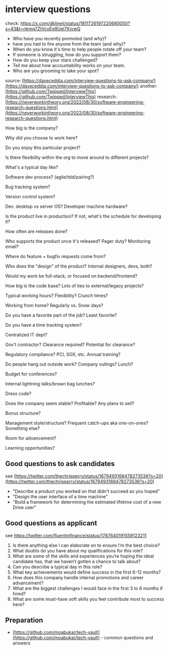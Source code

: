 # interview questions

check: https://x.com/dklineii/status/1811726197220680050?s=43&t=nkmq7ZtVcxEg9Uel7KivwQ

- Who have you recently promoted (and why)?
- have you had to fire anyone from the team (and why)?
- When do you know it's time to help people rotate off your team?
- If someone is struggling, how do you support them?
- How do you keep your stars challenged?
- Tell me about how accountability works on your team.
- Who are you grooming to take your spot?

source: [https://daveceddia.com/interview-questions-to-ask-company/](https://daveceddia.com/interview-questions-to-ask-company/)
another: [https://github.com/Twipped/InterviewThis](https://github.com/Twipped/InterviewThis)
research: [https://neverworkintheory.org/2022/08/30/software-engineering-research-questions.html](https://neverworkintheory.org/2022/08/30/software-engineering-research-questions.html)

How big is the company?

Why did you choose to work here?

Do you enjoy this particular project?

Is there flexibility within the org to move around to different projects?

What's a typical day like?

Software dev process? (agile/tdd/pairing?)

Bug tracking system?

Version control system?

Dev. desktop vs server OS? Developer machine hardware?

Is the product live in production? If not, what's the schedule for developing it?

How often are releases done?

Who supports the product once it's released? Pager duty? Monitoring email?

Where do feature + bugfix requests come from?

Who does the "design" of the product? Internal designers, devs, both?

Would my work be full-stack, or focused on backend/frontend?

How big is the code base? Lots of ties to external/legacy projects?

Typical working hours? Flexibility? Crunch times?

Working from home? Regularly vs. Snow days?

Do you have a favorite part of the job? Least favorite?

Do you have a time tracking system?

Centralized IT dept?

Gov’t contractor? Clearance required? Potential for clearance?

Regulatory compliance? PCI, SOX, etc. Annual training?

Do people hang out outside work? Company outings? Lunch?

Budget for conferences?

Internal lightning talks/brown bag lunches?

Dress code?

Does the company seem stable? Profitable? Any plans to sell?

Bonus structure?

Management style/structure? Frequent catch-ups aka one-on-ones? Something else?

Room for advancement?

Learning opportunities?

## Good questions to ask candidates

see [https://twitter.com/thechrisperry/status/1679493168478273536?s=20](https://twitter.com/thechrisperry/status/1679493168478273536?s=20)

- "Describe a product you worked on that didn't succeed as you hoped"
- "Design the user interface of a time machine"
- "Build a framework for determining the estimated lifetime cost of a new Drive user"

## Good questions as applicant

see https://twitter.com/fluentinfinance/status/1787640191559123211

1. Is there anything else I can elaborate on to ensure I’m the best choice?
2. What doubts do you have about my qualifications for this role?
3. What are some of the skills and experiences you’re hoping the ideal candidate has, that we haven’t gotten a chance to talk about?
4. Can you describe a typical day in this role?
5. What key achievements would define success in the first 6-12 months?
6. How does this company handle internal promotions and career advancement?
7. What are the biggest challenges I would face in the first 3 to 6 months if hired?
8. What are some must-have soft skills you feel contribute most to success here?

## Preparation

- [https://github.com/moabukar/tech-vault](https://github.com/moabukar/tech-vault) - common questions and answers
